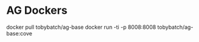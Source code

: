 # AG Dockers

   docker pull tobybatch/ag-base
   docker run -ti -p 8008:8008 tobybatch/ag-base:cove
